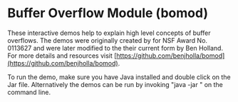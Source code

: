 # Buffer Overflow Module (bomod)

These interactive demos help to explain high level concepts of buffer overflows. The demos were originally created by for NSF Award No. 0113627 and were later modified to the their current form by Ben Holland. For more details and resources visit [https://github.com/benjholla/bomod](https://github.com/benjholla/bomod).

To run the demo, make sure you have Java installed and double click on the Jar file. Alternatively the demos can be run by invoking "java -jar <path to jar>" on the command line.